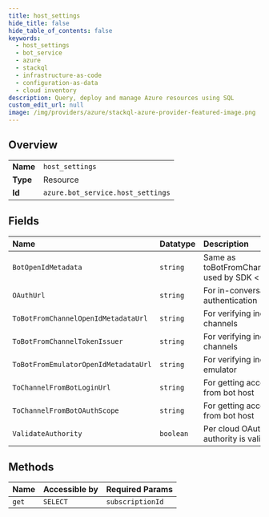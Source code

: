 ```yaml
---
title: host_settings
hide_title: false
hide_table_of_contents: false
keywords:
  - host_settings
  - bot_service
  - azure    
  - stackql
  - infrastructure-as-code
  - configuration-as-data
  - cloud inventory
description: Query, deploy and manage Azure resources using SQL
custom_edit_url: null
image: /img/providers/azure/stackql-azure-provider-featured-image.png
---
```

  
    

## Overview
<table><tbody>
<tr><td><b>Name</b></td><td><code>host_settings</code></td></tr>
<tr><td><b>Type</b></td><td>Resource</td></tr>
<tr><td><b>Id</b></td><td><code>azure.bot_service.host_settings</code></td></tr>
</tbody></table>

## Fields
| Name | Datatype | Description |
|:-----|:---------|:------------|
| `BotOpenIdMetadata` | `string` | Same as toBotFromChannelOpenIdMetadataUrl, used by SDK &lt; v4.12 |
| `OAuthUrl` | `string` | For in-conversation bot user authentication |
| `ToBotFromChannelOpenIdMetadataUrl` | `string` | For verifying incoming tokens from the channels |
| `ToBotFromChannelTokenIssuer` | `string` | For verifying incoming tokens from the channels |
| `ToBotFromEmulatorOpenIdMetadataUrl` | `string` | For verifying incoming tokens from bot emulator |
| `ToChannelFromBotLoginUrl` | `string` | For getting access token to channels from bot host |
| `ToChannelFromBotOAuthScope` | `string` | For getting access token to channels from bot host |
| `ValidateAuthority` | `boolean` | Per cloud OAuth setting on whether authority is validated |
## Methods
| Name | Accessible by | Required Params |
|:-----|:--------------|:----------------|
| `get` | `SELECT` | `subscriptionId` |
